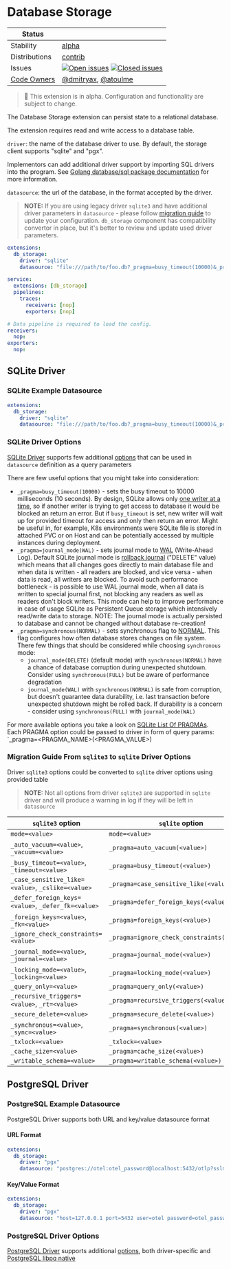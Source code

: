 # Database Storage

<!-- status autogenerated section -->
| Status        |           |
| ------------- |-----------|
| Stability     | [alpha]  |
| Distributions | [contrib] |
| Issues        | [![Open issues](https://img.shields.io/github/issues-search/open-telemetry/opentelemetry-collector-contrib?query=is%3Aissue%20is%3Aopen%20label%3Aextension%2Fdbstorage%20&label=open&color=orange&logo=opentelemetry)](https://github.com/open-telemetry/opentelemetry-collector-contrib/issues?q=is%3Aopen+is%3Aissue+label%3Aextension%2Fdbstorage) [![Closed issues](https://img.shields.io/github/issues-search/open-telemetry/opentelemetry-collector-contrib?query=is%3Aissue%20is%3Aclosed%20label%3Aextension%2Fdbstorage%20&label=closed&color=blue&logo=opentelemetry)](https://github.com/open-telemetry/opentelemetry-collector-contrib/issues?q=is%3Aclosed+is%3Aissue+label%3Aextension%2Fdbstorage) |
| [Code Owners](https://github.com/open-telemetry/opentelemetry-collector-contrib/blob/main/CONTRIBUTING.md#becoming-a-code-owner)    | [@dmitryax](https://www.github.com/dmitryax), [@atoulme](https://www.github.com/atoulme) |

[alpha]: https://github.com/open-telemetry/opentelemetry-collector/blob/main/docs/component-stability.md#alpha
[contrib]: https://github.com/open-telemetry/opentelemetry-collector-releases/tree/main/distributions/otelcol-contrib
<!-- end autogenerated section -->

> :construction: This extension is in alpha. Configuration and functionality are subject to change.

The Database Storage extension can persist state to a relational database.

The extension requires read and write access to a database table.

`driver`: the name of the database driver to use. By default, the storage client supports "sqlite" and "pgx".

Implementors can add additional driver support by importing SQL drivers into the program.
See [Golang database/sql package documentation](https://pkg.go.dev/database/sql) for more information.

`datasource`: the url of the database, in the format accepted by the driver.

 >**NOTE:** If you are using legacy driver `sqlite3` and have additional driver parameters in `datasource` - please follow [migration guide](#migration-guide-from-sqlite3-to-sqlite-driver-options) to update your configuration.
`db_storage` component has compatibility convertor in place, but it's better to review and update used driver parameters.

```yaml
extensions:
  db_storage:
    driver: "sqlite"
    datasource: "file:///path/to/foo.db?_pragma=busy_timeout(10000)&_pragma=journal_mode(WAL)&_pragma=synchronous(NORMAL)"

service:
  extensions: [db_storage]
  pipelines:
    traces:
      receivers: [nop]
      exporters: [nop]

# Data pipeline is required to load the config.
receivers:
  nop:
exporters:
  nop:
```

## SQLite Driver

### SQLite Example Datasource

```yaml
extensions:
  db_storage:
    driver: "sqlite"
    datasource: "file:///path/to/foo.db?_pragma=busy_timeout(10000)&_pragma=journal_mode(WAL)&_pragma=synchronous(NORMAL)"
```

### SQLite Driver Options

[SQLite Driver](https://pkg.go.dev/modernc.org/sqlite) supports few additional [options](https://pkg.go.dev/modernc.org/sqlite#Driver.Open) that can be used in `datasource` definition as a query parameters

There are few useful options that you might take into consideration:

* `_pragma=busy_timeout(10000)` - sets the busy timeout to 10000 milliseconds (10 seconds).
By design, SQLite allows only [one writer at a time](https://www.sqlite.org/isolation.html), so if another writer is trying to get access to database it would be blocked an return an error. But if `busy_timeout` is set, new writer will wait up for provided timeout for access and only then return an error. Might be useful in, for example, K8s environments were SQLite file is stored in attached PVC or on Host and can be potentially accessed by multiple instances during deployment.
* `_pragma=journal_mode(WAL)` - sets journal mode to [WAL](https://sqlite.org/wal.html) (Write-Ahead Log).
Default SQLite journal mode is [rollback journal](https://sqlite.org/lockingv3.html#rollback) ("DELETE" value) which means that all changes goes directly to main database file and when data is written - all readers are blocked, and vice versa - when data is read, all writers are blocked.
To avoid such performance bottleneck - is possible to use WAL journal mode, when all data is written to special journal first, not blocking any readers as well as readers don't block writers. This mode can help to improve performance in case of usage SQLite as Persistent Queue storage which intensively read/write data to storage. NOTE: The journal mode is actually persisted to database and cannot be changed without database re-creation!
* `_pragma=synchronous(NORMAL)` - sets synchronous flag to [NORMAL](https://www.sqlite.org/pragma.html#pragma_synchronous). This flag configures how often database stores changes on file system. There few things that should be considered while choosing `synchronous` mode:
  * `journal_mode(DELETE)` (default mode) with `synchronous(NORMAL)` have a chance of database corruption during unexpected shutdown. Consider using `synchronous(FULL)` but be aware of performance degradation
  * `journal_mode(WAL)` with `synchronous(NORMAL)` is safe from corruption, but doesn't guarantee data durability, i.e. last transaction before unexpected shutdown might be rolled back. If durability is a concern - consider using `synchronous(FULL)` with `journal_mode(WAL)`

For more available options you take a look on [SQLite List Of PRAGMAs](https://www.sqlite.org/pragma.html#toc). Each PRAGMA option could be passed to driver in form of query params: `_pragma=<PRAGMA_NAME>(<PRAGMA_VALUE>)

### Migration Guide From `sqlite3` to `sqlite` Driver Options

Driver `sqlite3` options could be converted to `sqlite` driver options using provided table
> **NOTE:** Not all options from driver `sqlite3` are supported in `sqlite` driver and will produce a warning in log if they will be left in `datasource`

| `sqlite3` option                                   | `sqlite` option                             |
| -------------------------------------------------- | ------------------------------------------- |
| `mode=<value>`                                     | `mode=<value>`                              |
| `_auto_vacuum=<value>`, `_vacuum=<value>`          | `_pragma=auto_vacuum(<value>)`              |
| `_busy_timeout=<value>`, `_timeout=<value>`        | `_pragma=busy_timeout(<value>)`             |
| `_case_sensitive_like=<value>`, `_cslike=<value>`  | `_pragma=case_sensitive_like(<value>)`      |
| `_defer_foreign_keys=<value>`, `_defer_fk=<value>` | `_pragma=defer_foreign_keys(<value>)`       |
| `_foreign_keys=<value>`, `_fk=<value>`             | `_pragma=foreign_keys(<value>)`             |
| `_ignore_check_constraints=<value>`                | `_pragma=ignore_check_constraints(<value>)` |
| `_journal_mode=<value>`, `_journal=<value>`        | `_pragma=journal_mode(<value>)`             |
| `_locking_mode=<value>`, `_locking=<value>`        | `_pragma=locking_mode(<value>)`             |
| `_query_only=<value>`                              | `_pragma=query_only(<value>)`               |
| `_recursive_triggers=<value>`, `_rt=<value>`       | `_pragma=recursive_triggers(<value>)`       |
| `_secure_delete=<value>`                           | `_pragma=secure_delete(<value>)`            |
| `_synchronous=<value>`, `_sync=<value>`            | `_pragma=synchronous(<value>)`              |
| `_txlock=<value>`                                  | `_txlock=<value>`                           |
| `_cache_size=<value>`                              | `_pragma=cache_size(<value>)`               |
| `_writable_schema=<value>`                         | `_pragma=writable_schema(<value>)`          |

## PostgreSQL Driver

### PostgreSQL Example Datasource

PostgreSQL Driver supports both URL and key/value datasource format

#### URL Format

```yaml
extensions:
  db_storage:
    driver: "pgx"
    datasource: "postgres://otel:otel_password@localhost:5432/otlp?sslmode=disable"
```

#### Key/Value Format

```yaml
extensions:
  db_storage:
    driver: "pgx"
    datasource: "host=127.0.0.1 port=5432 user=otel password=otel_password database=otlp sslmode=disable"
```

### PostgreSQL Driver Options

[PostgreSQL Driver](https://github.com/jackc/pgx) supports additional [options](https://pkg.go.dev/github.com/jackc/pgx/v5@v5.7.2/pgconn#ParseConfig), both driver-specific and [PostgreSQL libpq native](https://www.postgresql.org/docs/current/libpq-connect.html#LIBPQ-CONNSTRING)
